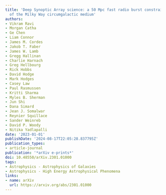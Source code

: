 ```yaml
---
title: 'Deep Synoptic Array science: a 50 Mpc fast radio burst constrains the mass
  of the Milky Way circumgalactic medium'
authors:
- Vikram Ravi
- Morgan Catha
- Ge Chen
- Liam Connor
- James M. Cordes
- Jakob T. Faber
- James W. Lamb
- Gregg Hallinan
- Charlie Harnach
- Greg Hellbourg
- Rick Hobbs
- David Hodge
- Mark Hodges
- Casey Law
- Paul Rasmussen
- Kritti Sharma
- Myles B. Sherman
- Jun Shi
- Dana Simard
- Jean J. Somalwar
- Reynier Squillace
- Sander Weinreb
- David P. Woody
- Nitika Yadlapalli
date: '2023-01-01'
publishDate: '2024-08-17T22:05:28.837795Z'
publication_types:
- article-journal
publication: '*arXiv e-prints*'
doi: 10.48550/arXiv.2301.01000
tags:
- Astrophysics - Astrophysics of Galaxies
- Astrophysics - High Energy Astrophysical Phenomena
links:
- name: arXiv
  url: https://arxiv.org/abs/2301.01000
---
```

